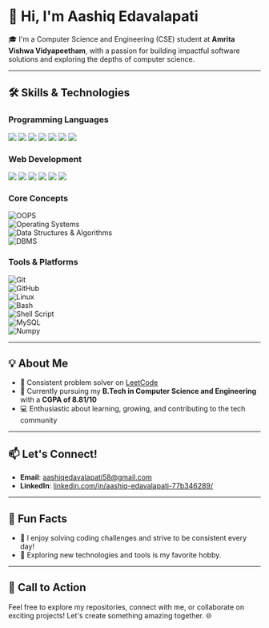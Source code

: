 # 👋 Hi, I'm Aashiq Edavalapati  

🎓 I'm a Computer Science and Engineering (CSE) student at **Amrita Vishwa Vidyapeetham**, with a passion for building impactful software solutions and exploring the depths of computer science.  

---

## 🛠️ Skills & Technologies  

### Programming Languages  
<div>
  <img src="https://img.shields.io/badge/-Python-3776AB?logo=python&logoColor=white&style=flat" />
  <img src="https://img.shields.io/badge/-Java-007396?logo=java&logoColor=white&style=flat" />
  <img src="https://img.shields.io/badge/-JavaScript-F7DF1E?logo=javascript&logoColor=black&style=flat" />
  <img src="https://img.shields.io/badge/-C-A8B9CC?logo=c&logoColor=white&style=flat" />
  <img src="https://img.shields.io/badge/-C++-00599C?logo=cplusplus&logoColor=white&style=flat" />
  <img src="https://img.shields.io/badge/-Go-00ADD8?logo=go&logoColor=white&style=flat" />
  <img src="https://img.shields.io/badge/-Haskell-5D4F85?logo=haskell&logoColor=white&style=flat" />
</div>

### Web Development  
<div>
  <img src="https://img.shields.io/badge/-HTML-E34F26?logo=html5&logoColor=white&style=flat">
  <img src="https://img.shields.io/badge/-CSS-1572B6?logo=css3&logoColor=white&style=flat">
  <img src="https://img.shields.io/badge/-React-61DAFB?logo=react&logoColor=black&style=flat">
  <img src="https://img.shields.io/badge/-Express.js-000000?logo=express&logoColor=white&style=flat">
  <img src="https://img.shields.io/badge/-Node.js-339933?logo=node-dot-js&logoColor=white&style=flat">
  <img src="https://img.shields.io/badge/-mongo-339933?logo=mongoDB&logoColor=white&style=flat">
</div>

### Core Concepts  
![OOPS](https://img.shields.io/badge/-OOPS-6DB33F?logo=oops&logoColor=white&style=flat)  
![Operating Systems](https://img.shields.io/badge/-Operating_Systems-FF4500?logo=linux&logoColor=white&style=flat)  
![Data Structures & Algorithms](https://img.shields.io/badge/-DSA-FFA500?logo=algorithms&logoColor=white&style=flat)  
![DBMS](https://img.shields.io/badge/-DBMS-4479A1?logo=mysql&logoColor=white&style=flat)  

### Tools & Platforms  
![Git](https://img.shields.io/badge/-Git-F05032?logo=git&logoColor=white&style=flat)  
![GitHub](https://img.shields.io/badge/-GitHub-181717?logo=github&logoColor=white&style=flat)  
![Linux](https://img.shields.io/badge/-Linux-FCC624?logo=linux&logoColor=black&style=flat)  
![Bash](https://img.shields.io/badge/-Bash-4EAA25?logo=gnu-bash&logoColor=white&style=flat)  
![Shell Script](https://img.shields.io/badge/-Shell_Script-2E8B57?logo=script&logoColor=white&style=flat)  
![MySQL](https://img.shields.io/badge/-MySQL-4479A1?logo=mysql&logoColor=white&style=flat)  
![Numpy](https://img.shields.io/badge/-Numpy-013243?logo=numpy&logoColor=white&style=flat)  

---

## 💡 About Me  
- 🌟 Consistent problem solver on [LeetCode](https://leetcode.com/u/Aashiq_Edavalapati/)  
- 📖 Currently pursuing my **B.Tech in Computer Science and Engineering** with a **CGPA of 8.81/10**  
- 💻 Enthusiastic about learning, growing, and contributing to the tech community  

---

## 📫 Let's Connect!  
- **Email**: [aashiqedavalapati58@gmail.com](mailto:aashiqedavalapati58@gmail.com)  
- **LinkedIn**: [linkedin.com/in/aashiq-edavalapati-77b346289/](https://www.linkedin.com/in/aashiq-edavalapati-77b346289/)  

---

## 🌱 Fun Facts  
- 🧩 I enjoy solving coding challenges and strive to be consistent every day!  
- 🌟 Exploring new technologies and tools is my favorite hobby.  

---

## 🚀 Call to Action  
Feel free to explore my repositories, connect with me, or collaborate on exciting projects! Let's create something amazing together. 🌐  
